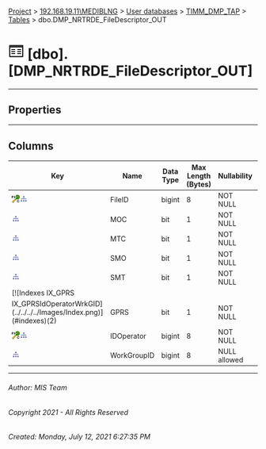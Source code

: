 #### 

[Project](../../../../index.md) > [192.168.19.11\\MEDIBLNG](../../../index.md) > [User databases](../../index.md) > [TIMM_DMP_TAP](../index.md) > [Tables](Tables.md) > dbo.DMP_NRTRDE_FileDescriptor_OUT

# ![Tables](../../../../Images/Table32.png) [dbo].[DMP_NRTRDE_FileDescriptor_OUT]

---

## <a name="#properties"></a>Properties



---

## <a name="#columns"></a>Columns

| Key | Name | Data Type | Max Length (Bytes) | Nullability | Default |
|---|---|---|---|---|---|
| [![Cluster Primary Key PK_DMP_NRTRDE_FileDescriptor_OUT: FileID\IDOperator](../../../../Images/pkcluster.png)](#indexes)[![Indexes IX_GPRSIdOperatorWrkGID](../../../../Images/Index.png)](#indexes) | FileID | bigint | 8 | NOT NULL |  |
| [![Indexes IX_MOC](../../../../Images/Index.png)](#indexes) | MOC | bit | 1 | NOT NULL | ((0)) |
| [![Indexes IX_MTC](../../../../Images/Index.png)](#indexes) | MTC | bit | 1 | NOT NULL | ((0)) |
| [![Indexes IX_SMO](../../../../Images/Index.png)](#indexes) | SMO | bit | 1 | NOT NULL | ((0)) |
| [![Indexes IX_SMT](../../../../Images/Index.png)](#indexes) | SMT | bit | 1 | NOT NULL | ((0)) |
| [![Indexes IX_GPRS
IX_GPRSIdOperatorWrkGID](../../../../Images/Index.png)](#indexes)(2) | GPRS | bit | 1 | NOT NULL | ((0)) |
| [![Cluster Primary Key PK_DMP_NRTRDE_FileDescriptor_OUT: FileID\IDOperator](../../../../Images/pkcluster.png)](#indexes)[![Indexes IX_GPRSIdOperatorWrkGID](../../../../Images/Index.png)](#indexes) | IDOperator | bigint | 8 | NOT NULL |  |
| [![Indexes IX_GPRSIdOperatorWrkGID](../../../../Images/Index.png)](#indexes) | WorkGroupID | bigint | 8 | NULL allowed |  |


---

###### Author:  MIS Team

###### Copyright 2021 - All Rights Reserved

###### Created: Monday, July 12, 2021 6:27:35 PM

